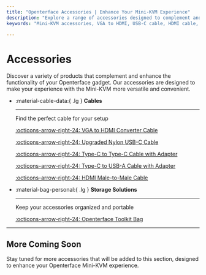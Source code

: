 ```yaml
---
title: "Openterface Accessories | Enhance Your Mini-KVM Experience"
description: "Explore a range of accessories designed to complement and enhance the functionality of your Openterface Mini-KVM. From cables to toolkit bags, find everything you need to optimize your setup."
keywords: "Mini-KVM accessories, VGA to HDMI, USB-C cable, HDMI cable, toolkit bag, extension pin cap"

---
```


# **Accessories**

Discover a variety of products that complement and enhance the functionality of your Openterface gadget. Our accessories are designed to make your experience with the Mini-KVM more versatile and convenient.

<div class="grid cards" markdown>

-   :material-cable-data:{ .lg } __Cables__

    ---

    Find the perfect cable for your setup

    [:octicons-arrow-right-24: VGA to HDMI Converter Cable](/product/accessories/vga-to-hdmi-cable)

    [:octicons-arrow-right-24: Upgraded Nylon USB-C Cable](/product/accessories/nylong-c-to-c-150)

    [:octicons-arrow-right-24: Type-C to Type-C Cable with Adapter](/product/accessories/type-c-to-c-cable-with-adapter)

    [:octicons-arrow-right-24: Type-C to USB-A Cable with Adapter](/product/accessories/black-c-to-a-30)

    [:octicons-arrow-right-24: HDMI Male-to-Male Cable](/product/accessories/hdmi-male-to-male-cable)

-   :material-bag-personal:{ .lg } __Storage Solutions__

    ---

    Keep your accessories organized and portable

    [:octicons-arrow-right-24: Openterface Toolkit Bag](/product/accessories/openterface-toolkit-bag)

</div>

---

## More Coming Soon

Stay tuned for more accessories that will be added to this section, designed to enhance your Openterface Mini-KVM experience.